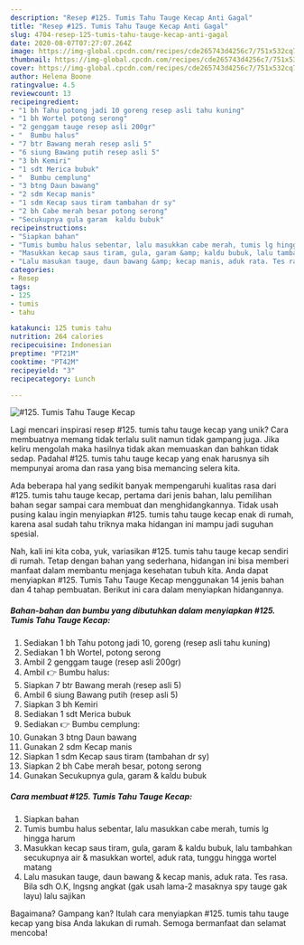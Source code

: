 ```yaml
---
description: "Resep #125. Tumis Tahu Tauge Kecap Anti Gagal"
title: "Resep #125. Tumis Tahu Tauge Kecap Anti Gagal"
slug: 4704-resep-125-tumis-tahu-tauge-kecap-anti-gagal
date: 2020-08-07T07:27:07.264Z
image: https://img-global.cpcdn.com/recipes/cde265743d4256c7/751x532cq70/125-tumis-tahu-tauge-kecap-foto-resep-utama.jpg
thumbnail: https://img-global.cpcdn.com/recipes/cde265743d4256c7/751x532cq70/125-tumis-tahu-tauge-kecap-foto-resep-utama.jpg
cover: https://img-global.cpcdn.com/recipes/cde265743d4256c7/751x532cq70/125-tumis-tahu-tauge-kecap-foto-resep-utama.jpg
author: Helena Boone
ratingvalue: 4.5
reviewcount: 13
recipeingredient:
- "1 bh Tahu potong jadi 10 goreng resep asli tahu kuning"
- "1 bh Wortel potong serong"
- "2 genggam tauge resep asli 200gr"
- "  Bumbu halus"
- "7 btr Bawang merah resep asli 5"
- "6 siung Bawang putih resep asli 5"
- "3 bh Kemiri"
- "1 sdt Merica bubuk"
- "  Bumbu cemplung"
- "3 btng Daun bawang"
- "2 sdm Kecap manis"
- "1 sdm Kecap saus tiram tambahan dr sy"
- "2 bh Cabe merah besar potong serong"
- "Secukupnya gula garam  kaldu bubuk"
recipeinstructions:
- "Siapkan bahan"
- "Tumis bumbu halus sebentar, lalu masukkan cabe merah, tumis lg hingga harum"
- "Masukkan kecap saus tiram, gula, garam &amp; kaldu bubuk, lalu tambahkan secukupnya air &amp; masukkan wortel, aduk rata, tunggu hingga wortel matang"
- "Lalu masukan tauge, daun bawang &amp; kecap manis, aduk rata. Tes rasa. Bila sdh O.K, lngsng angkat (gak usah lama-2 masaknya spy tauge gak layu) lalu sajikan"
categories:
- Resep
tags:
- 125
- tumis
- tahu

katakunci: 125 tumis tahu 
nutrition: 264 calories
recipecuisine: Indonesian
preptime: "PT21M"
cooktime: "PT42M"
recipeyield: "3"
recipecategory: Lunch

---
```



![#125. Tumis Tahu Tauge Kecap](https://img-global.cpcdn.com/recipes/cde265743d4256c7/751x532cq70/125-tumis-tahu-tauge-kecap-foto-resep-utama.jpg)

Lagi mencari inspirasi resep #125. tumis tahu tauge kecap yang unik? Cara membuatnya memang tidak terlalu sulit namun tidak gampang juga. Jika keliru mengolah maka hasilnya tidak akan memuaskan dan bahkan tidak sedap. Padahal #125. tumis tahu tauge kecap yang enak harusnya sih mempunyai aroma dan rasa yang bisa memancing selera kita.



Ada beberapa hal yang sedikit banyak mempengaruhi kualitas rasa dari #125. tumis tahu tauge kecap, pertama dari jenis bahan, lalu pemilihan bahan segar sampai cara membuat dan menghidangkannya. Tidak usah pusing kalau ingin menyiapkan #125. tumis tahu tauge kecap enak di rumah, karena asal sudah tahu triknya maka hidangan ini mampu jadi suguhan spesial.


Nah, kali ini kita coba, yuk, variasikan #125. tumis tahu tauge kecap sendiri di rumah. Tetap dengan bahan yang sederhana, hidangan ini bisa memberi manfaat dalam membantu menjaga kesehatan tubuh kita. Anda dapat menyiapkan #125. Tumis Tahu Tauge Kecap menggunakan 14 jenis bahan dan 4 tahap pembuatan. Berikut ini cara dalam menyiapkan hidangannya.

<!--inarticleads1-->

##### Bahan-bahan dan bumbu yang dibutuhkan dalam menyiapkan #125. Tumis Tahu Tauge Kecap:

1. Sediakan 1 bh Tahu potong jadi 10, goreng (resep asli tahu kuning)
1. Sediakan 1 bh Wortel, potong serong
1. Ambil 2 genggam tauge (resep asli 200gr)
1. Ambil  👉 Bumbu halus:
1. Siapkan 7 btr Bawang merah (resep asli 5)
1. Ambil 6 siung Bawang putih (resep asli 5)
1. Siapkan 3 bh Kemiri
1. Sediakan 1 sdt Merica bubuk
1. Sediakan  👉 Bumbu cemplung:
1. Gunakan 3 btng Daun bawang
1. Gunakan 2 sdm Kecap manis
1. Siapkan 1 sdm Kecap saus tiram (tambahan dr sy)
1. Siapkan 2 bh Cabe merah besar, potong serong
1. Gunakan Secukupnya gula, garam &amp; kaldu bubuk




<!--inarticleads2-->

##### Cara membuat #125. Tumis Tahu Tauge Kecap:

1. Siapkan bahan
1. Tumis bumbu halus sebentar, lalu masukkan cabe merah, tumis lg hingga harum
1. Masukkan kecap saus tiram, gula, garam &amp; kaldu bubuk, lalu tambahkan secukupnya air &amp; masukkan wortel, aduk rata, tunggu hingga wortel matang
1. Lalu masukan tauge, daun bawang &amp; kecap manis, aduk rata. Tes rasa. Bila sdh O.K, lngsng angkat (gak usah lama-2 masaknya spy tauge gak layu) lalu sajikan




Bagaimana? Gampang kan? Itulah cara menyiapkan #125. tumis tahu tauge kecap yang bisa Anda lakukan di rumah. Semoga bermanfaat dan selamat mencoba!
